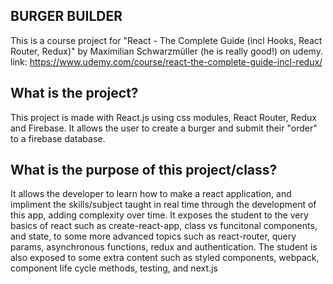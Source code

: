 ## BURGER BUILDER 
This is a course project for "React - The Complete Guide (incl Hooks, React Router, Redux)" by Maximilian Schwarzmüller (he is really good!) on udemy. link: https://www.udemy.com/course/react-the-complete-guide-incl-redux/

## What is the project?
This project is made with React.js using css modules, React Router, Redux and Firebase. 
It allows the user to create a burger and submit their "order" to a firebase database. 


## What is the purpose of this project/class?
It allows the developer to learn how to make a react application, and impliment the skills/subject taught in real time through the development of this app, adding complexity over time. It exposes the student to the very basics of react such as create-react-app, class vs funcitonal components, and state, to some more advanced topics such as react-router, query params, asynchronous functions, redux and authentication. The student is also exposed to some extra content such as styled components, webpack, component life cycle methods, testing, and next.js